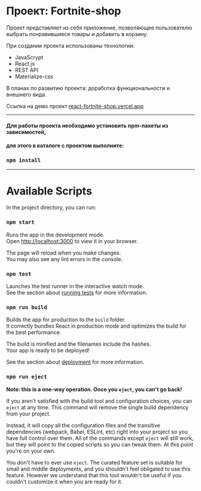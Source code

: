 # Проект: Fortnite-shop

Проект представляет из себя приложение, позволяющее пользователю выбрать понравившиеся товары и добавить в корзину.

При создании проекта использованы технологии:

- JavaScrypt
- React.js
- REST API
- Materialize-css

В планах по развитию проекта: доработка функциональности и внешнего вида.

Ссылка на демо проект [react-fortnite-shop.vercel.app](react-fortnite-shop.vercel.app "react-fortnite-shop.vercel.app")

___

#### Для работы проекта необходимо установить npm-пакеты из зависимостей,
#### для этого в каталоге с проектом выполните:
### `npm install`
___

# Available Scripts

In the project directory, you can run:

### `npm start`

Runs the app in the development mode.\
Open [http://localhost:3000](http://localhost:3000) to view it in your browser.

The page will reload when you make changes.\
You may also see any lint errors in the console.

### `npm test`

Launches the test runner in the interactive watch mode.\
See the section about [running tests](https://facebook.github.io/create-react-app/docs/running-tests) for more information.

### `npm run build`

Builds the app for production to the `build` folder.\
It correctly bundles React in production mode and optimizes the build for the best performance.

The build is minified and the filenames include the hashes.\
Your app is ready to be deployed!

See the section about [deployment](https://facebook.github.io/create-react-app/docs/deployment) for more information.

### `npm run eject`

**Note: this is a one-way operation. Once you `eject`, you can't go back!**

If you aren't satisfied with the build tool and configuration choices, you can `eject` at any time. This command will remove the single build dependency from your project.

Instead, it will copy all the configuration files and the transitive dependencies (webpack, Babel, ESLint, etc) right into your project so you have full control over them. All of the commands except `eject` will still work, but they will point to the copied scripts so you can tweak them. At this point you're on your own.

You don't have to ever use `eject`. The curated feature set is suitable for small and middle deployments, and you shouldn't feel obligated to use this feature. However we understand that this tool wouldn't be useful if you couldn't customize it when you are ready for it.
